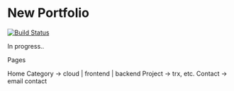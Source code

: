 # New Portfolio

[![Build Status](https://travis-ci.org/timkellogg/react-portfolio.svg?branch=master)](https://travis-ci.org/timkellogg/react-portfolio)

In progress..

Pages

Home
Category -> cloud | frontend | backend
Project -> trx, etc.
Contact -> email contact
